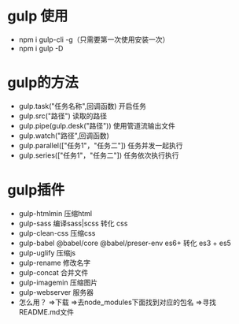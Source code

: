 # gulp 使用
- npm i gulp-cli -g（只需要第一次使用安装一次）
- npm i gulp -D

# gulp的方法
- gulp.task("任务名称",回调函数)  开启任务
- gulp.src("路径")  读取的路径
- gulp.pipe(gulp.desk("路径")) 使用管道流输出文件 
- gulp.watch("路径",回调函数)
- gulp.parallel(["任务1"，"任务二"])  任务并发一起执行
- gulp.series(["任务1"，"任务二"])  任务依次执行执行

# gulp插件
- gulp-htmlmin      压缩html
- gulp-sass         编译sass|scss 转化 css
- gulp-clean-css    压缩css
- gulp-babel  @babel/core @babel/preser-env  es6+ 转化 es3 + es5
- gulp-uglify       压缩js
- gulp-rename       修改名字
- gulp-concat       合并文件
- gulp-imagemin     压缩图片
- gulp-webserver    服务器
- 怎么用？  =>下载  =>去node_modules下面找到对应的包名  =>寻找 README.md文件

